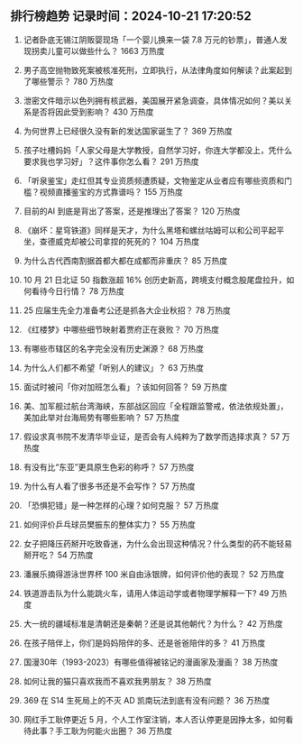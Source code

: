 
## 排行榜趋势 记录时间：2024-10-21 17:20:52
  
  1. 记者卧底无锡江阴贩婴现场「一个婴儿换来一袋 7.8 万元的钞票」，普通人发现拐卖儿童可以做些什么？ 1663 万热度
    
  2. 男子高空抛物致死案被核准死刑，立即执行，从法律角度如何解读？此案起到了哪些警示？ 780 万热度
    
  3. 泄密文件暗示以色列拥有核武器，美国展开紧急调查，具体情况如何？美以关系是否将因此受到影响？ 430 万热度
    
  4. 为何世界上已经很久没有新的发达国家诞生了？ 369 万热度
    
  5. 孩子吐槽妈妈「人家父母是大学教授，自然学习好，你连大学都没上，凭什么要求我也学习好」？这件事你怎么看？ 291 万热度
    
  6. 「听泉鉴宝」走红但其专业资质频遭质疑，文物鉴定从业者应有哪些资质和门槛？视频直播鉴宝的方式靠谱吗？ 155 万热度
    
  7. 目前的AI 到底是背出了答案，还是推理出了答案？ 120 万热度
    
  8. 《崩坏：星穹铁道》同样是天才，为什么黑塔和螺丝咕姆可以和公司平起平坐，查德威克却被公司拿捏的死死的？ 104 万热度
    
  9. 为什么古代西南割据首都大都在成都而非重庆？ 85 万热度
    
  10. 10 月 21 日北证 50 指数涨超 16% 创历史新高，跨境支付概念股尾盘拉升，如何看待今日行情？ 78 万热度
    
  11. 25 应届生先全力准备考公还是抓各大企业秋招？ 78 万热度
    
  12. 《红楼梦》中哪些细节映射着贾府正在衰败？ 70 万热度
    
  13. 有哪些市辖区的名字完全没有历史渊源？ 68 万热度
    
  14. 为什么人们都不希望「听别人的建议」？ 63 万热度
    
  15. 面试时被问「你对加班怎么看」？该如何回答？ 59 万热度
    
  16. 美、加军舰过航台湾海峡，东部战区回应「全程跟监警戒，依法依规处置」，美加此举对台海局势有哪些影响？ 57 万热度
    
  17. 假设求真书院不发清华毕业证，是否会有人纯粹为了数学而选择求真？ 57 万热度
    
  18. 有没有比“东亚”更具原生色彩的称呼？ 57 万热度
    
  19. 为什么有人看了很多书还是不会写作？ 57 万热度
    
  20. 「恐惧犯错」是一种怎样的心理？如何克服？ 57 万热度
    
  21. 如何评价乒乓球员樊振东的整体实力？ 55 万热度
    
  22. 女子把降压药掰开吃致昏迷，为什么会出现这种情况？什么类型的药不能轻易掰开吃？ 54 万热度
    
  23. 潘展乐摘得游泳世界杯 100 米自由泳银牌，如何评价他的表现？ 52 万热度
    
  24. 铁道游击队为什么能跳火车，请用人体运动学或者物理学解释一下? 49 万热度
    
  25. 大一统的疆域标准是清朝还是秦朝？还是说其他朝代？为什么？ 42 万热度
    
  26. 在孩子陪伴上，你们是妈妈陪伴的多、还是爸爸陪伴的多？ 41 万热度
    
  27. 国漫30年（1993-2023）有哪些值得被铭记的漫画家及漫画？ 38 万热度
    
  28. 如何让我的猫只喜欢我而不喜欢我男朋友？ 38 万热度
    
  29. 369 在 S14 生死局上的不灭 AD 凯南玩法到底有没有问题？ 36 万热度
    
  30. 网红手工耿停更近 5 月，个人工作室注销，本人否认停更是因挣太多，如何看待此事？手工耿为何能火出圈？ 36 万热度
    